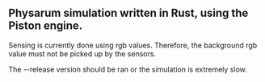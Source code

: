 ## Physarum simulation written in Rust, using the Piston engine.

Sensing is currently done using rgb values. Therefore, the background rgb value must not be picked up by the sensors. 

The --release version should be ran or the simulation is extremely slow.
